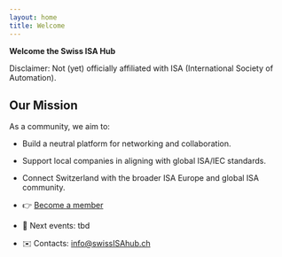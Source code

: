 ```yaml
---
layout: home
title: Welcome
---
```


**Welcome the Swiss ISA Hub**

Disclaimer: Not (yet) officially affiliated with ISA (International Society of Automation).


## Our Mission

As a community, we aim to:

- Build a neutral platform for networking and collaboration.
- Support local companies in aligning with global ISA/IEC standards.
- Connect Switzerland with the broader ISA Europe and global ISA community.


- 👉 [Become a member](./members)
- 📅 Next events: tbd
- ✉️ Contacts: [info@swissISAhub.ch](mailto:info@swissISAhub.org)

